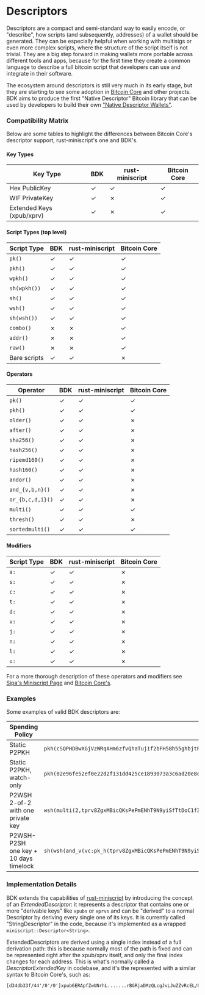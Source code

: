 # Descriptors

Descriptors are a compact and semi-standard way to easily encode, or "describe", how scripts (and subsequently, addresses) of a wallet should be generated. They can be especially helpful when working with multisigs or even
more complex scripts, where the structure of the script itself is not trivial. They are a big step forward in making wallets more portable across different tools and apps, because for the first time they create a common
language to describe a full bitcoin script that developers can use and integrate in their software.

The ecosystem around descriptors is still very much in its early stage, but they are starting to see some adoption in [Bitcoin Core](https://github.com/bitcoin/bitcoin/blob/master/doc/descriptors.md) and other projects. BDK
aims to produce the first "Native Descriptor" Bitcoin library that can be used by developers to build their own ["Native Descriptor Wallets"](https://www.youtube.com/watch?v=xC25NzIjzog).

### Compatibility Matrix

Below are some tables to highlight the differences between Bitcoin Core's descriptor support, rust-miniscript's one and BDK's.

#### Key Types

<div class="descriptor-support-table">

| Key Type | BDK | rust-miniscript | Bitcoin Core |
| -------- | --------------- | --------------- | ------------ |
| Hex PublicKey | ✓ | ✓ | ✓ |
| WIF PrivateKey | ✓ | ✗ | ✓ |
| Extended Keys (xpub/xprv) | ✓ | ✗ | ✓ |

</div>

#### Script Types (top level)

<div class="descriptor-support-table">

| Script Type | BDK | rust-miniscript | Bitcoin Core |
| -------- | --------------- | --------------- | ------------ |
| `pk()` | ✓ | ✓ | ✓ |
| `pkh()` | ✓ | ✓ | ✓ |
| `wpkh()` | ✓ | ✓ | ✓ |
| `sh(wpkh())` | ✓ | ✓ | ✓ |
| `sh()` | ✓ | ✓ | ✓ |
| `wsh()` | ✓ | ✓ | ✓ |
| `sh(wsh())` | ✓ | ✓ | ✓ |
| `combo()` | ✗  | ✗  | ✓ |
| `addr()` | ✗  | ✗  | ✓ |
| `raw()` | ✗  | ✗  | ✓ |
| Bare scripts | ✓ | ✓ | ✗  |

</div>

#### Operators

<div class="descriptor-support-table">

| Operator | BDK | rust-miniscript | Bitcoin Core |
| -------- | --------------- | --------------- | ------------ |
| `pk()` | ✓ | ✓ | ✓ |
| `pkh()` | ✓ | ✓ | ✓ |
| `older()` | ✓ | ✓ | ✗  |
| `after()` | ✓ | ✓ | ✗  |
| `sha256()` | ✓ | ✓ | ✗  |
| `hash256()` | ✓ | ✓ | ✗  |
| `ripemd160()` | ✓ | ✓ | ✗  |
| `hash160()` | ✓ | ✓ | ✗  |
| `andor()` | ✓ | ✓ | ✗  |
| `and_{v,b,n}()` | ✓ | ✓ | ✗  |
| `or_{b,c,d,i}()` | ✓ | ✓ | ✗  |
| `multi()` | ✓ | ✓ | ✓  |
| `thresh()` | ✓ | ✓ | ✗  |
| `sortedmulti()` | ✓  | ✓  | ✓  |

</div>

#### Modifiers

<div class="descriptor-support-table">

| Script Type | BDK | rust-miniscript | Bitcoin Core |
| -------- | --------------- | --------------- | ------------ |
| `a:` | ✓ | ✓ | ✗ |
| `s:` | ✓ | ✓ | ✗ |
| `c:` | ✓ | ✓ | ✗ |
| `t:` | ✓ | ✓ | ✗ |
| `d:` | ✓ | ✓ | ✗ |
| `v:` | ✓ | ✓ | ✗ |
| `j:` | ✓ | ✓ | ✗ |
| `n:` | ✓ | ✓ | ✗ |
| `l:` | ✓ | ✓ | ✗ |
| `u:` | ✓ | ✓ | ✗ |

</div>

For a more thorough description of these operators and modifiers see [Sipa's Miniscript Page](http://bitcoin.sipa.be/miniscript/) and [Bitcoin Core's](https://github.com/bitcoin/bitcoin/blob/master/doc/descriptors.md).

### Examples

Some examples of valid BDK descriptors are:

<div class="descriptor-examples-table">

| Spending Policy | Descriptor | Address 0 | Address 1 |
| --------------- | ---------- | --------- | --------- |
| Static P2PKH    | `pkh(cSQPHDBwXGjVzWRqAHm6zfvQhaTuj1f2bFH58h55ghbjtFwvmeXR)` | mrkwtj5xpYQjHeJe5wsweNjVeTKkvR5fCr | mrkwtj5xpYQjHeJe5wsweNjVeTKkvR5fCr |
| Static P2PKH, watch-only | `pkh(02e96fe52ef0e22d2f131dd425ce1893073a3c6ad20e8cac36726393dfb4856a4c)` | mrkwtj5xpYQjHeJe5wsweNjVeTKkvR5fCr | mrkwtj5xpYQjHeJe5wsweNjVeTKkvR5fCr |
| P2WSH 2-of-2 with one private key | `wsh(multi(2,tprv8ZgxMBicQKsPePmENhT9N9yiSfTtDoC1f39P7nNmgEyCB6Nm4Qiv1muq4CykB9jtnQg2VitBrWh8PJU8LHzoGMHTrS2VKBSgAz7Ssjf9S3P/0/*,tpubDBYDcH8P2PedrEN3HxWYJJJMZEdgnrqMsjeKpPNzwe7jmGwk5M3HRdSf5vudAXwrJPfUsfvUPFooKWmz79Lh111U51RNotagXiGNeJe3i6t/1/*))` | tb1qqsat6c82fvdy73rfzye8f7nwxcz3xny7t56azl73g95mt3tmzvgs9a8vjs | tb1q7sgx6gscgtau57jduend6a8l445ahpk3dt3u5zu58rx5qm27lhkqgfdjdr |
| P2WSH-P2SH one key + 10 days timelock | `sh(wsh(and_v(vc:pk_h(tprv8ZgxMBicQKsPePmENhT9N9yiSfTtDoC1f39P7nNmgEyCB6Nm4Qiv1muq4CykB9jtnQg2VitBrWh8PJU8LHzoGMHTrS2VKBSgAz7Ssjf9S3P/0/*),older(1440))))` | 2Mtk2nyS98MCi2P7TkoBGLaJviBy956XxB1 | 2MuEStKzYhqb5HCFgHz9153tZsL5sVqV5xC |

</div>

### Implementation Details

BDK extends the capabilities of [rust-miniscript](https://github.com/apoelstra/rust-miniscript) by introducing the concept of an *ExtendedDescriptor*: it represents a descriptor that contains one or more "derivable keys" like `xpubs` or `xprvs`
and can be "derived" to a normal Descriptor by deriving every single one of its keys. It is currently called "StringDescriptor" in the code, because it's implemented as a wrapped `miniscript::Descriptor<String>`.

ExtendedDescriptors are derived using a single index instead of a full derivation path: this is because normally most of the path is fixed and can be represented right after the xpub/xprv itself, and only the
final index changes for each address. This is what's normally called a *DescriptorExtendedKey* in codebase, and it's the represented with a similar syntax to Bitcoin Core's, such as:

```
[d34db33f/44'/0'/0']xpub6ERApfZwUNrhL.......rBGRjaDMzQLcgJvLJuZZvRcEL/0/*
```
